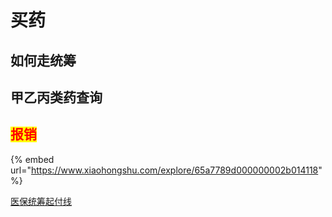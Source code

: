 # 买药

## 如何走统筹

## 甲乙丙类药查询

## <mark style="color:red;">报销</mark>

{% embed url="https://www.xiaohongshu.com/explore/65a7789d000000002b014118" %}

[医保统筹起付线](https://rsj.lanzhou.gov.cn/col/col10825/index.html)
